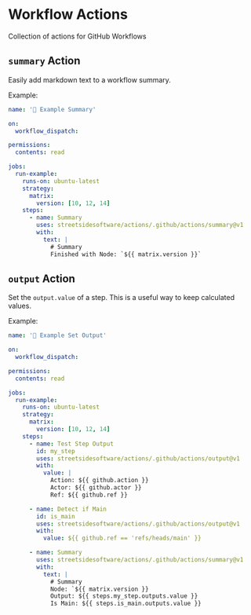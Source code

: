 # Workflow Actions

Collection of actions for GitHub Workflows

<!--- @@inject: .github/actions/summary/README.md --->

## `summary` Action

Easily add markdown text to a workflow summary.

Example:

```yaml
name: '📗 Example Summary'

on:
  workflow_dispatch:

permissions:
  contents: read

jobs:
  run-example:
    runs-on: ubuntu-latest
    strategy:
      matrix:
        version: [10, 12, 14]
    steps:
      - name: Summary
        uses: streetsidesoftware/actions/.github/actions/summary@v1
        with:
          text: |
            # Summary
            Finished with Node: `${{ matrix.version }}`
```

<!--- @@inject-end: .github/actions/summary/README.md --->

<!--- @@inject: .github/actions/output/README.md --->

## `output` Action

Set the `output.value` of a step. This is a useful way to keep calculated values.

Example:

```yaml
name: '📗 Example Set Output'

on:
  workflow_dispatch:

permissions:
  contents: read

jobs:
  run-example:
    runs-on: ubuntu-latest
    strategy:
      matrix:
        version: [10, 12, 14]
    steps:
      - name: Test Step Output
        id: my_step
        uses: streetsidesoftware/actions/.github/actions/output@v1
        with:
          value: |
            Action: ${{ github.action }}
            Actor: ${{ github.actor }}
            Ref: ${{ github.ref }}

      - name: Detect if Main
        id: is_main
        uses: streetsidesoftware/actions/.github/actions/output@v1
        with:
          value: ${{ github.ref == 'refs/heads/main' }}

      - name: Summary
        uses: streetsidesoftware/actions/.github/actions/summary@v1
        with:
          text: |
            # Summary
            Node: `${{ matrix.version }}
            Output: ${{ steps.my_step.outputs.value }}
            Is Main: ${{ steps.is_main.outputs.value }}
```

<!--- @@inject-end: .github/actions/output/README.md --->

<!--- @@inject: .github/actions/dirty/README.md --->
